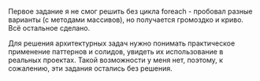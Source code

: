Первое задание я не смог решить без цикла foreach - пробовал разные варианты (с методами массивов), но получается громоздко и криво. Всё остальное сделано.

Для решения архитектурных задач нужно понимать практическое применение паттернов и солидов, увидеть их использование в реальных проектах. Такой возможности у меня нет, поэтому, к сожалению, эти задания остались без решения.  

